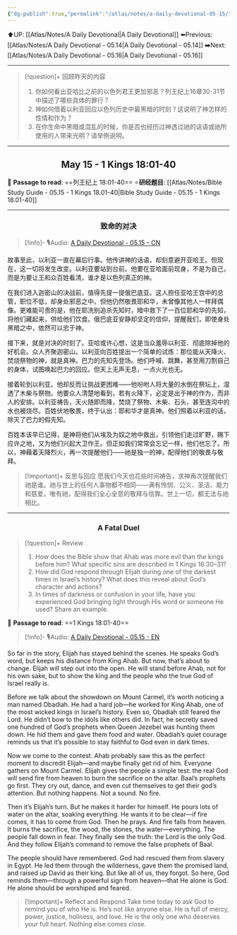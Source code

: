```yaml
---
{"dg-publish":true,"permalink":"/atlas/notes/a-daily-devotional-05-15/","noteIcon":""}
---
```


 ⬆️UP: [[Atlas/Notes/A Daily Devotional\|A Daily Devotional]]
⬅️Previous: [[Atlas/Notes/A Daily Devotional - 05.14\|A Daily Devotional - 05.14]]
➡️Next: [[Atlas/Notes/A Daily Devotional - 05.16\|A Daily Devotional - 05.16]]

---

> [!question]+ 回顾昨天的内容
> 1. ⁠你如何看出亚哈比之前的以色列君王更加邪恶？列王纪上16章30-31节中描述了哪些具体的罪行？
> 2. ⁠神如何借着以利亚回应以色列历史中最黑暗的时刻？这说明了神怎样的性情和作为？
> 3. ⁠在你生命中黑暗或混乱的时候，你是否也经历过神透过祂的话语或祂所使用的人带来光明？请举例说明。




---
## <center>May 15 -  1 Kings 18:01-40</center>

📖 **Passage to read**: ==列王纪上 18:01-40==
⭐**研经题目**: [[Atlas/Notes/Bible Study Guide - 05.15 - 1 Kings 18.01-40\|Bible Study Guide - 05.15 - 1 Kings 18.01-40]]

---
### <center>致命的对决</center>

> [!info]- 🎙️Audio: [A Daily Devotional - 05.15 - CN]()

故事至此，以利亚一直在幕后行事。他传讲神的话语，却刻意避开亚哈王。但现在，这一切将发生改变。以利亚要站到台前。他要在亚哈面前现身，不是为自己，而是为要让王和众百姓看清，谁才是以色列真正的神。

在我们进入迦密山的决战前，值得先提一提俄巴底亚。这人担任亚哈王宫中的总管，职位不低，却身处邪恶之中。但他仍然敬畏耶和华，未曾像其他人一样拜偶像。更难能可贵的是，他在耶洗别追杀先知时，暗中救下了一百位耶和华的先知，将他们藏起来，供给他们饮食。俄巴底亚安静却坚定的信仰，提醒我们，即使身处黑暗之中，依然可以忠于神。

接下来，就是对决的时刻了。亚哈或许心想，这是当众羞辱以利亚、彻底除掉他的好机会。众人齐聚迦密山。以利亚向百姓提出一个简单的试炼：那位能从天降火、焚烧祭物的神，就是真神。巴力的先知先登场。他们呼喊、跳舞，甚至用刀割自己的身体，试图唤起巴力的回应。但天上无声无息，一点火光也无。

接着轮到以利亚。他却反而让挑战更困难——他吩咐人将大量的水倒在祭坛上，湿透了木柴与祭物。他要众人清楚地看到，若有火降下，必定是出于神的作为，而非人的安排。以利亚祷告，天火随即而降，焚烧了祭物、木柴、石头，甚至连沟中的水也被烧尽。百姓伏地敬畏，终于认出：耶和华才是真神。他们照着以利亚的话，除灭了巴力的假先知。

百姓本该早已记得，是神将他们从埃及为奴之地中救出，引领他们走过旷野，赐下应许之地，又为他们兴起大卫作王。但正如我们常常会忘记一样，他们也忘了。所以，神藉着天降烈火，再一次提醒他们——祂是独一的神，配得他们的敬畏与敬拜。

> [!important]+ 反思与回应
愿我们今天也花些时间祷告，求神再次提醒我们祂是谁。祂与世上的任何人事物都不相同——满有怜悯、公义、圣洁、能力和慈爱。唯有祂，配得我们全心全意的敬拜与信靠。世上一切，都无法与祂相比。





---
### <center>A Fatal Duel</center>

> [!question]+ Review
> 1. ⁠How does the Bible show that Ahab was more evil than the kings before him? What specific sins are described in 1 Kings 16:30–31?
> 2. How did God respond through Elijah during one of the darkest times in Israel’s history? What does this reveal about God’s character and actions?
> 3. In times of darkness or confusion in your life, have you experienced God bringing light through His word or someone He used? Share an example.

📖 **Passage to read**: ==1 Kings 18:01-40==

> [!info]- 🎙️Audio: [A Daily Devotional - 05.15 - EN]()  

So far in the story, Elijah has stayed behind the scenes. He speaks God’s word, but keeps his distance from King Ahab. But now, that’s about to change. Elijah will step out into the open. He will stand before Ahab, not for his own sake, but to show the king and the people who the true God of Israel really is.

Before we talk about the showdown on Mount Carmel, it’s worth noticing a man named Obadiah. He had a hard job—he worked for King Ahab, one of the most wicked kings in Israel’s history. Even so, Obadiah still feared the Lord. He didn’t bow to the idols like others did. In fact, he secretly saved one hundred of God’s prophets when Queen Jezebel was hunting them down. He hid them and gave them food and water. Obadiah’s quiet courage reminds us that it’s possible to stay faithful to God even in dark times.

Now we come to the contest. Ahab probably saw this as the perfect moment to discredit Elijah—and maybe finally get rid of him. Everyone gathers on Mount Carmel. Elijah gives the people a simple test: the real God will send fire from heaven to burn the sacrifice on the altar. Baal’s prophets go first. They cry out, dance, and even cut themselves to get their god’s attention. But nothing happens. Not a sound. No fire.

Then it’s Elijah’s turn. But he makes it harder for himself. He pours lots of water on the altar, soaking everything. He wants it to be clear—if fire comes, it has to come from God. Then he prays. And fire falls from heaven. It burns the sacrifice, the wood, the stones, the water—everything. The people fall down in fear. They finally see the truth: the Lord is the only God. And they follow Elijah’s command to remove the false prophets of Baal.

The people should have remembered. God had rescued them from slavery in Egypt. He led them through the wilderness, gave them the promised land, and raised up David as their king. But like all of us, they forgot. So here, God reminds them—through a powerful sign from heaven—that He alone is God. He alone should be worshiped and feared.

> [!important]+ Reflect and Respond
Take time today to ask God to remind you of who He is. He’s not like anyone else. He is full of mercy, power, justice, holiness, and love. He is the only one who deserves your full heart. Nothing else comes close.








